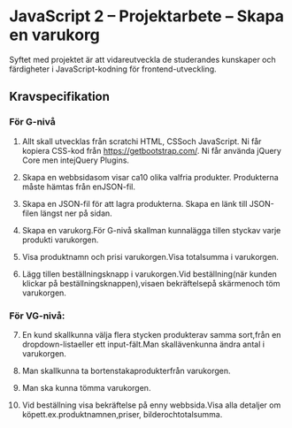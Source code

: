 # JavaScript 2 – Projektarbete – Skapa en varukorg
Syftet med projektet är att vidareutveckla de studerandes kunskaper och färdigheter i JavaScript-kodning för frontend-utveckling.

## Kravspecifikation

### För G-nivå
1. Allt skall utvecklas från scratchi HTML, CSSoch JavaScript. Ni får kopiera CSS-kod från https://getbootstrap.com/. Ni får använda jQuery Core men intejQuery Plugins.

2. Skapa en webbsidasom visar ca10 olika valfria produkter. Produkterna måste hämtas från enJSON-fil.

3. Skapa en JSON-fil för att lagra produkterna. Skapa en länk till JSON-filen längst ner på sidan.

4. Skapa en varukorg.För G-nivå skallman kunnalägga tillen styckav varje produkti varukorgen.

5. Visa produktnamn och prisi varukorgen.Visa totalsumma i varukorgen.

6. Lägg tillen beställningsknapp i varukorgen.Vid beställning(när kunden klickar på beställningsknappen),visaen bekräftelsepå skärmenoch töm varukorgen.

### För VG-nivå:

7. En kund skallkunna välja flera stycken produkterav samma sort,från en dropdown-listaeller ett input-fält.Man skallävenkunna ändra antal i varukorgen.

8. Man skallkunna ta bortenstakaprodukterfrån varukorgen.

9. Man ska kunna tömma varukorgen.

10. Vid beställning visa bekräftelse på enny webbsida.Visa alla detaljer om köpett.ex.produktnamnen,priser, bilderochtotalsumma.
